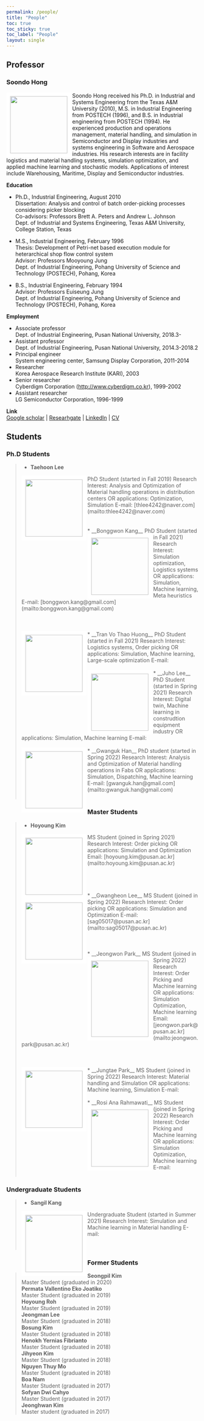 ```yaml
---
permalink: /people/
title: "People"
toc: true
toc_sticky: true
toc_label: "People"
layout: single
---
```


## Professor
### Soondo Hong

<img align="left" width="150" height="150" style="border: 10px solid white" src="https://simfl-lab.github.io/assets/images/Prof_Hong.jpg">
Soondo Hong received his Ph.D. in Industrial and Systems Engineering from the Texas A&M University (2010), M.S. in Industrial Engineering from POSTECH (1996), and B.S. in Industrial engineering from POSTECH (1994). He experienced production and operations management, material handling, and simulation in Semiconductor and Display industries and systems engineering in Software and Aerospace industries. His research interests are in facility logistics and material handling systems, simulation optimization, and applied machine learning and stochastic models. Applications of interest include Warehousing, Maritime, Display and Semiconductor industries.

**Education**  
* Ph.D., Industrial Engineering, August 2010  
Dissertation: Analysis and control of batch order-picking processes considering picker blocking  
Co-advisors: Professors Brett A. Peters and Andrew L. Johnson  
Dept. of Industrial and Systems Engineering, Texas A&M University, College Station, Texas  
  
* M.S., Industrial Engineering, February 1996  
Thesis: Development of Petri-net based execution module for heterarchical shop flow control system  
Advisor: Professors Mooyoung Jung  
Dept. of Industrial Engineering, Pohang University of Science and Technology (POSTECH), Pohang, Korea  
  
* B.S., Industrial Engineering, February 1994  
Advisor: Professors Euiseung Jung  
Dept. of Industrial Engineering, Pohang University of Science and Technology (POSTECH), Pohang, Korea  

**Employment**  
* Associate professor  
Dept. of Industrial Engineering, Pusan National University, 2018.3-  
* Assistant professor  
Dept. of Industrial Engineering, Pusan National University, 2014.3-2018.2  
* Principal engineer  
System engineering center, Samsung Display Corporation, 2011-2014  
* Researcher  
Korea Aerospace Research Institute (KARI), 2003  
* Senior researcher  
  Cyberdigm Corporation (http://www.cyberdigm.co.kr), 1999-2002  
* Assistant researcher  
LG Semiconductor Corporation, 1996-1999  

**Link**  
[Google scholar](https://scholar.google.com/citations?user=pwppTPgAAAAJ&hl=ko) | 
[Researhgate](https://www.researchgate.net/profile/Soondo-Hong) | 
[LinkedIn](https://kr.linkedin.com/in/soondo-hong-67bb8ba0) |
[CV](https://nbviewer.org/github/SimFL-Lab/SimFL-Lab.github.io/blob/main/assets/files/Hong_CurriculumVitae.2021.v2.pdf)

## Students

### Ph.D Students
>* __Taehoon Lee__  
><img align="left" width="150" height="150" style="border: 10px solid white" src="https://simfl-lab.github.io/assets/images/Taehoon_Lee.jpg">
>PhD Student (started in Fall 2019)  
>Research Interest: Analysis and Optimization of Material handling operations in distribution centers  
>OR applications: Optimization, Simulation  
>E-mail: [thlee4242@naver.com](mailto:thlee4242@naver.com)  
> <br>
> <br>
> <br>
>* __Bonggwon Kang__  
><img align="left" width="150" height="150" style="border: 10px solid white" src="https://simfl-lab.github.io/assets/images/Bonggwon_Kang.jpg">
>PhD Student (started in Fall 2021)  
>Research Interest: Simulation optimization, Logistics systems  
>OR applications: Simulation, Machine learning, Meta heuristics  
>E-mail: [bonggwon.kang@gmail.com](mailto:bonggwon.kang@gmail.com)  
> <br>
> <br>
> <br>
> <br>
>* __Tran Vo Thao Huong__  
><img align="left" width="150" height="150" style="border: 10px solid white" src="https://simfl-lab.github.io/assets/images/default_bio.jpg">
>PhD Student (started in Fall 2021)  
>Research Interest: Logistics systems, Order picking  
>OR applications: Simulation, Machine learning, Large-scale optimization  
>E-mail:  
> <br>
> <br>
>* __Juho Lee__  
><img align="left" width="150" height="150" style="border: 10px solid white" src="https://simfl-lab.github.io/assets/images/default_bio.jpg">
>PhD Student (started in Spring 2021)  
>Research Interest: Digital twin, Machine learning in construdtion equipment industry  
>OR applications: Simulation, Machine learning  
>E-mail:  
> <br>
> <br>
>* __Gwanguk Han__  
><img align="left" width="150" height="150" style="border: 10px solid white" src="https://simfl-lab.github.io/assets/images/default_bio.jpg">
>PhD student (started in Spring 2022)  
>Research Interest: Analysis and Optimization of Material handling operations in Fabs  
>OR applications: Simulation, Dispatching, Machine learning  
>E-mail: [gwanguk.han@gmail.com](mailto:gwanguk.han@gmail.com)
> <br>
> <br>

### Master Students
>* __Hoyoung Kim__  
><img align="left" width="150" height="150" style="border: 10px solid white" src="https://simfl-lab.github.io/assets/images/Hoyoung_Kim.jpg">
>MS Student (joined in Spring 2021)  
>Research Interest: Order picking  
>OR applications: Simulation and Optimization  
>Email: [hoyoung.kim@pusan.ac.kr](mailto:hoyoung.kim@pusan.ac.kr)
> <br>
> <br>
> <br>
> <br>
> <br>
>* __Gwangheon Lee__  
><img align="left" width="150" height="150" style="border: 10px solid white" src="https://simfl-lab.github.io/assets/images/Gwangheon_Lee.jpg">
>MS Student (joined in Spring 2022)  
>Research Interest: Order picking   
>OR applications: Simulation and Optimization  
>E-mail: [sag05017@pusan.ac.kr](mailto:sag05017@pusan.ac.kr)  
> <br>
> <br>
> <br>
> <br>
>* __Jeongwon Park__  
><img align="left" width="150" height="200" style="border: 10px solid white" src="https://simfl-lab.github.io/assets/images/Jeongwon_Park.jpg">
>MS Student (joined in Spring 2022)  
>Research Interest: Order Picking and Machine learning  
>OR applications: Simulation Optimization, Machine learning  
>Email: [jeongwon.park@pusan.ac.kr](mailto:jeongwon.park@pusan.ac.kr)  
> <br>
> <br>
> <br>
> <br>
>* __Jungtae Park__  
><img align="left" width="150" height="150" style="border: 10px solid white" src="https://simfl-lab.github.io/assets/images/default_bio.jpg">
>MS Student (joined in Spring 2022)  
>Research Interest: Material handling and Simulation  
>OR applications: Machine learning, Simulation  
>E-mail:  
> <br>
> <br>
>* __Rosi Ana Rahmawati__  
><img align="left" width="150" height="150" style="border: 10px solid white" src="https://simfl-lab.github.io/assets/images/default_bio.jpg">
>MS Student (joined in Spring 2022)  
>Research Interest: Order Picking and Machine learning  
>OR applications: Simulation Optimization, Machine learning  
>E-mail:  
> <br>
> <br>

### Undergraduate Students
>* __Sangil Kang__  
><img align="left" width="150" height="150" style="border: 10px solid white" src="https://simfl-lab.github.io/assets/images/default_bio.jpg">
>Undergraduate Student (started in Summer 2021)  
>Research Interest: Simulation and Machine learning in Material handling  
>E-mail:  
> <br>
> <br>
> <br>



### Former Students
 
>__Seongpil Kim__   
>Master Student (graduated in 2020)  
>__Permata Vallentino Eko Joatiko__   
>Master Student (graduated in 2019)  
>__Hoyoung Roh__   
>Master Student (graduated in 2019)   
__Jeongman Lee__   
Master Student (graduated in 2018)  
__Bosung Kim__   
Master Student (graduated in 2018)  
__Henokh Yernias Fibrianto__   
Master Student (graduated in 2018)  
__Jihyeon Kim__   
Master Student (graduated in 2018)  
__Nguyen Thuy Mo__   
Master Student (graduated in 2018)  
__Boa Nam__   
Master Student (graduated in 2017)  
__Sofyan Dwi Cahyo__   
Master Student (graduated in 2017)  
__Jeonghwan Kim__   
Master student (graduated in 2017)

